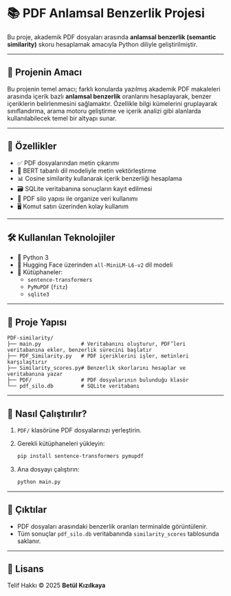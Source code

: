 # 📚 PDF Anlamsal Benzerlik Projesi

Bu proje, akademik PDF dosyaları arasında **anlamsal benzerlik (semantic similarity)** skoru hesaplamak amacıyla Python diliyle geliştirilmiştir.

---

## 🎯 Projenin Amacı

Bu projenin temel amacı; farklı konularda yazılmış akademik PDF makaleleri arasında içerik bazlı **anlamsal benzerlik** oranlarını hesaplayarak, benzer içeriklerin belirlenmesini sağlamaktır. Özellikle bilgi kümelerini gruplayarak sınıflandırma, arama motoru geliştirme ve içerik analizi gibi alanlarda kullanılabilecek temel bir altyapı sunar.

---

## 🌟 Özellikler

- ✅ PDF dosyalarından metin çıkarımı
- 🧠 BERT tabanlı dil modeliyle metin vektörleştirme
- 📊 Cosine similarity kullanarak içerik benzerliği hesaplama
- 🗃️ SQLite veritabanına sonuçların kayıt edilmesi
- 📂 PDF silo yapısı ile organize veri kullanımı
- 🖥️ Komut satırı üzerinden kolay kullanım

---

## 🛠️ Kullanılan Teknolojiler

- 🐍 Python 3
- 🤗 Hugging Face üzerinden `all-MiniLM-L6-v2` dil modeli
- 🧰 Kütüphaneler:
  - `sentence-transformers`
  - `PyMuPDF` (`fitz`)
  - `sqlite3`

---

## 📁 Proje Yapısı

```
PDF-similarity/
├── main.py             # Veritabanını oluşturur, PDF’leri veritabanına ekler, benzerlik sürecini başlatır
├── PDF_Similarity.py   # PDF içeriklerini işler, metinleri karşılaştırır
├── Similarity_scores.py# Benzerlik skorlarını hesaplar ve veritabanına yazar
├── PDF/                # PDF dosyalarının bulunduğu klasör
└── pdf_silo.db         # SQLite veritabanı
```

---

## 🚀 Nasıl Çalıştırılır?

1. `PDF/` klasörüne PDF dosyalarınızı yerleştirin.

2. Gerekli kütüphaneleri yükleyin:
   ```bash
   pip install sentence-transformers pymupdf
   ```

3. Ana dosyayı çalıştırın:
   ```bash
   python main.py
   ```

---

## 🧠 Çıktılar

- PDF dosyaları arasındaki benzerlik oranları terminalde görüntülenir.
- Tüm sonuçlar `pdf_silo.db` veritabanında `similarity_scores` tablosunda saklanır.

---


## 📄 Lisans
 
Telif Hakkı © 2025 **Betül Kızılkaya**


